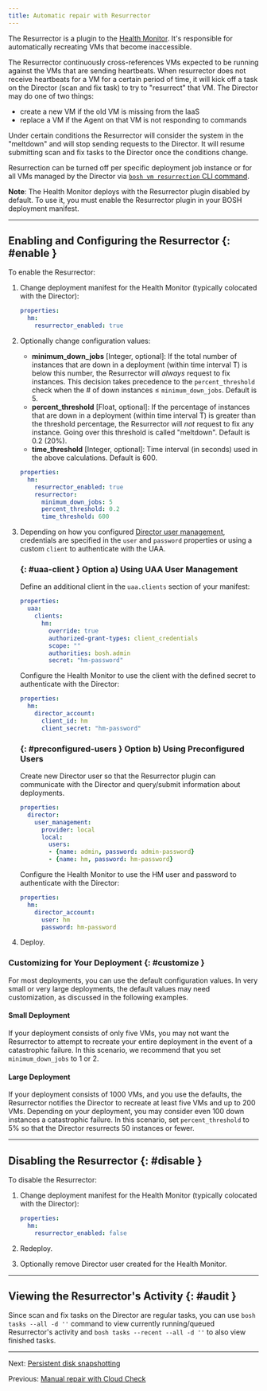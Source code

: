 ```yaml
---
title: Automatic repair with Resurrector
---
```


The Resurrector is a plugin to the [Health Monitor](bosh-components.md#health-monitor). It's responsible for automatically recreating VMs that become inaccessible.

The Resurrector continuously cross-references VMs expected to be running against the VMs that are sending heartbeats. When resurrector does not receive heartbeats for a VM for a certain period of time, it will kick off a task on the Director (scan and fix task) to try to "resurrect" that VM. The Director may do one of two things:

- create a new VM if the old VM is missing from the IaaS
- replace a VM if the Agent on that VM is not responding to commands

Under certain conditions the Resurrector will consider the system in the "meltdown" and will stop sending requests to the Director. It will resume submitting scan and fix tasks to the Director once the conditions change.

Resurrection can be turned off per specific deployment job instance or for all VMs managed by the Director via [`bosh vm resurrection` CLI command](sysadmin-commands.md#vm-resurrection).

<p class='note'><strong>Note</strong>: The Health Monitor deploys with the Resurrector plugin disabled by default. To use it, you must enable the Resurrector plugin in your BOSH deployment manifest.</p>

---
## Enabling and Configuring the Resurrector {: #enable }

To enable the Resurrector:

1. Change deployment manifest for the Health Monitor (typically colocated with the Director):

    ```yaml
    properties:
      hm:
        resurrector_enabled: true
    ```

1. Optionally change configuration values:
    * **minimum\_down\_jobs** [Integer, optional]: If the total number of instances that are down in a deployment (within time interval T) is below this number, the Resurrector will _always_ request to fix instances. This decision takes precedence to the `percent_threshold` check when the # of down instances ≤ `minimum_down_jobs`. Default is 5.
    * **percent_threshold** [Float, optional]: If the percentage of instances that are down in a deployment (within time interval T) is greater than the threshold percentage, the Resurrector will _not_ request to fix any instance. Going over this threshold is called "meltdown". Default is 0.2 (20%).
    * **time_threshold** [Integer, optional]: Time interval (in seconds) used in the above calculations. Default is 600.

    ```yaml
    properties:
      hm:
        resurrector_enabled: true
        resurrector:
          minimum_down_jobs: 5
          percent_threshold: 0.2
          time_threshold: 600
    ```

1. Depending on how you configured [Director user management](director-users.md), credentials are specified in the `user` and `password` properties or using a custom `client` to authenticate with the UAA.

    ### {: #uaa-client } Option a) Using UAA User Management

    Define an additional client in the `uaa.clients` section of your manifest:

    ```yaml
    properties:
      uaa:
        clients:
          hm:
            override: true
            authorized-grant-types: client_credentials
            scope: ""
            authorities: bosh.admin
            secret: "hm-password"
    ```

    Configure the Health Monitor to use the client with the defined secret to authenticate with the Director:

    ```yaml
    properties:
      hm:
        director_account:
          client_id: hm
          client_secret: "hm-password"
    ```

    ### {: #preconfigured-users } Option b) Using Preconfigured Users

    Create new Director user so that the Resurrector plugin can communicate with the Director and query/submit information about deployments.

    ```yaml
    properties:
      director:
        user_management:
          provider: local
          local:
            users:
            - {name: admin, password: admin-password}
            - {name: hm, password: hm-password}
    ```

    Configure the Health Monitor to use the HM user and password to authenticate with the Director:

    ```yaml
    properties:
      hm:
        director_account:
          user: hm
          password: hm-password
    ```

1. Deploy.


### Customizing for Your Deployment {: #customize }

For most deployments, you can use the default configuration values. In very small or very large deployments, the default values may need customization, as discussed in the following examples.

#### Small Deployment

If your deployment consists of only five VMs, you may not want the Resurrector to attempt to recreate your entire deployment in the event of a catastrophic failure. In this scenario, we recommend that you set `minimum_down_jobs` to 1 or 2.

#### Large Deployment

If your deployment consists of 1000 VMs, and you use the defaults, the Resurrector notifies the Director to recreate at least five VMs and up to 200 VMs. Depending on your deployment, you may consider even 100 down instances a catastrophic failure. In this scenario, set `percent_threshold` to 5% so that the Director resurrects 50 instances or fewer.

---
## Disabling the Resurrector {: #disable }

To disable the Resurrector:

1. Change deployment manifest for the Health Monitor (typically colocated with the Director):

    ```yaml
    properties:
      hm:
        resurrector_enabled: false
    ```

1. Redeploy.

1. Optionally remove Director user created for the Health Monitor.

---
## Viewing the Resurrector's Activity {: #audit }

Since scan and fix tasks on the Director are regular tasks, you can use `bosh tasks --all -d ''` command to view currently running/queued Resurrector's activity and `bosh tasks --recent --all -d ''` to also view finished tasks.

---
Next: [Persistent disk snapshotting](snapshots.md)

Previous: [Manual repair with Cloud Check](cck.md)
